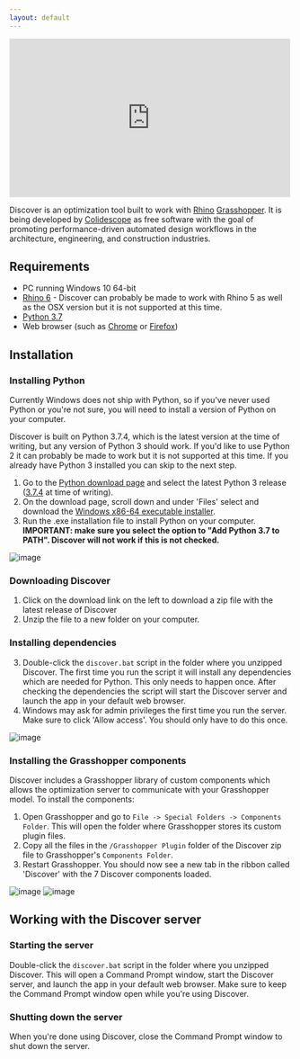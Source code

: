 ```yaml
---
layout: default
---
```


<p class="center"><iframe width="500" height="282" src="https://www.youtube.com/embed/tazRo4mMBm4" frameborder="0" allow="accelerometer; autoplay; encrypted-media; gyroscope; picture-in-picture" allowfullscreen></iframe></p>

Discover is an optimization tool built to work with [Rhino](https://rhino3d.com) [Grasshopper](http://grasshopper3d.com). It is being developed by [Colidescope](https://colidescope.com/) as free software with the goal of promoting performance-driven automated design workflows in the architecture, engineering, and construction industries.

## Requirements

- PC running Windows 10 64-bit
- [Rhino 6](https://www.rhino3d.com/download) - Discover can probably be made to work with Rhino 5 as well as the OSX version but it is not supported at this time.
- [Python 3.7](https://www.python.org/downloads/windows/)
- Web browser (such as [Chrome](https://www.google.com/chrome/b/) or [Firefox](https://www.mozilla.org/en-US/firefox/new/))

## Installation

### Installing Python

Currently Windows does not ship with Python, so if you've never used Python or you're not sure, you will need to install a version of Python on your computer. 

Discover is built on Python 3.7.4, which is the latest version at the time of writing, but any version of Python 3 should work. If you'd like to use Python 2 it can probably be made to work but it is not supported at this time. If you already have Python 3 installed you can skip to the next step.

1. Go to the [Python download page](https://www.python.org/downloads/windows/) and select the latest Python 3 release ([3.7.4](https://www.python.org/downloads/release/python-374/) at time of writing).
2. On the download page, scroll down and under 'Files' select and download the [Windows x86-64 executable installer](https://www.python.org/ftp/python/3.7.4/python-3.7.4-amd64.exe). 
3. Run the .exe installation file to install Python on your computer. **IMPORTANT: make sure you select the option to "Add Python 3.7 to PATH". Discover will not work if this is not checked.**

![image](/assets/img/01.png)
 
### Downloading Discover

1. Click on the download link on the left to download a zip file with the latest release of Discover
2. Unzip the file to a new folder on your computer.

### Installing dependencies

3. Double-click the `discover.bat` script in the folder where you unzipped Discover. The first time you run the script it will install any dependencies which are needed for Python. This only needs to happen once. After checking the dependencies the script will start the Discover server and launch the app in your default web browser.
4. Windows may ask for admin privileges the first time you run the server. Make sure to click 'Allow access'. You should only have to do this once.

![image](/assets/img/02.png)

### Installing the Grasshopper components

Discover includes a Grasshopper library of custom components which allows the optimization server to communicate with your Grasshopper model. To install the components:

1. Open Grasshopper and go to `File -> Special Folders -> Components Folder`. This will open the folder where Grasshopper stores its custom plugin files.
2. Copy all the files in the `/Grasshopper Plugin` folder of the Discover zip file to Grasshopper's `Components Folder`. 
3. Restart Grasshopper. You should now see a new tab in the ribbon called 'Discover' with the 7 Discover components loaded.

![image](/assets/img/03.png)
![image](/assets/img/04.png)

## Working with the Discover server

### Starting the server

Double-click the `discover.bat` script in the folder where you unzipped Discover. This will open a Command Prompt window, start the Discover server, and launch the app in your default web browser. Make sure to keep the Command Prompt window open while you're using Discover.

### Shutting down the server

When you're done using Discover, close the Command Prompt window to shut down the server.

